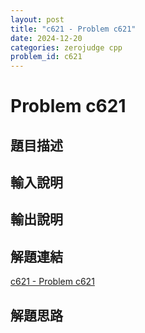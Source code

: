 ```yaml
---
layout: post
title: "c621 - Problem c621"
date: 2024-12-20
categories: zerojudge cpp
problem_id: c621
---
```


# Problem c621

## 題目描述



## 輸入說明



## 輸出說明



## 解題連結

[c621 - Problem c621](https://zerojudge.tw/ShowProblem?problemid=c621)

## 解題思路

